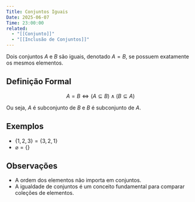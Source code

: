 ```yaml
---
Title: Conjuntos Iguais
Date: 2025-06-07
Time: 23:00:00
related:
  - "[[Conjunto]]"
  - "[[Inclusão de Conjuntos]]"
---
```


Dois conjuntos $A$ e $B$ são iguais, denotado $A = B$, se possuem exatamente os mesmos elementos.

## Definição Formal

$$
A = B \iff (A \subseteq B) \wedge (B \subseteq A)
$$

Ou seja, $A$ é subconjunto de $B$ e $B$ é subconjunto de $A$.

## Exemplos

- $\{1,2,3\} = \{3,2,1\}$
- $\varnothing = \{\}$

## Observações

- A ordem dos elementos não importa em conjuntos.
- A igualdade de conjuntos é um conceito fundamental para comparar coleções de elementos.
